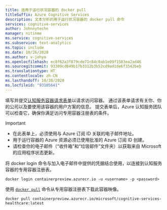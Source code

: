 ```yaml
---
title: 适用于运行状况容器的 docker pull
titleSuffix: Azure Cognitive Services
description: 文本分析的用于运行状况容器的 docker pull 命令
services: cognitive-services
author: Johnnytechn
manager: nitinme
ms.service: cognitive-services
ms.subservice: text-analytics
ms.topic: include
ms.date: 10/26/2020
ms.author: v-johya
ms.openlocfilehash: ec8f62a3f879cde71c84c0ab1e09f1583ea2ad46
ms.sourcegitcommit: 93309cd649b17b3312b3b52cd9ad1de6f3542beb
ms.translationtype: HT
ms.contentlocale: zh-CN
ms.lasthandoff: 10/30/2020
ms.locfileid: "93105641"
---
```

填写并提交[认知服务容器请求表单](https://aka.ms/csgate)以请求访问容器。
通过该表单请求有关你、你的公司以及要使用该容器的用户方案的信息。 提交表单后，Azure 认知服务团队可以检查它，确保你满足访问专用容器注册表的条件。

> [!IMPORTANT]
> * 在此表单上，必须使用与 Azure 订阅 ID 关联的电子邮件地址。
> * 用于运行容器的 Azure 资源必须已使用批准的 Azure 订阅 ID 创建。 
> * 请检查你的电子邮件（“收件箱”和“垃圾邮件”文件夹）以获取来自 Microsoft 的应用程序状态更新。

将 docker login 命令与加入电子邮件中提供的凭据结合使用，以连接到认知服务容器的专用容器注册表。


```Docker
docker login containerpreview.azurecr.io -u <username> -p <password>
```

使用 [`docker pull`](https://docs.docker.com/engine/reference/commandline/pull/) 命令从专用容器注册表下载此容器映像。

```
docker pull containerpreview.azurecr.io/microsoft/cognitive-services-healthcare:latest
```

